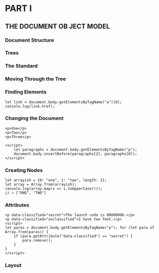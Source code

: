 # PART I
## THE DOCUMENT OB JECT MODEL
### Document Structure
### Trees
### The Standard
### Moving Through the Tree
### Finding Elements
```
let link = document.body.getElementsByTagName("a")[0];
console.log(link.href);
```
### Changing the Document
```
<p>One</p>
<p>Two</p>
<p>Three</p>

<script>
	let paragraphs = document.body.getElementsByTagName("p");
	document.body.insertBefore(paragraphs[2], paragraphs[0]);
</script>
```
### Creating Nodes
```
let arrayish = {0: "one", 1: "two", length: 2};
let array = Array.from(arrayish);
console.log(array.map(s => s.toUpperCase()));
// → ["ONE", "TWO"]
```
### Attributes
```
<p data-classified="secret">The launch code is 00000000.</p>
<p data-classified="unclassified">I have two feet.</p>
<script>
let paras = document.body.getElementsByTagName("p"); for (let para of Array.from(paras)) {
	if (para.getAttribute("data-classified") == "secret") {
		para.remove();
	}
}
</script>
```
### Layout
